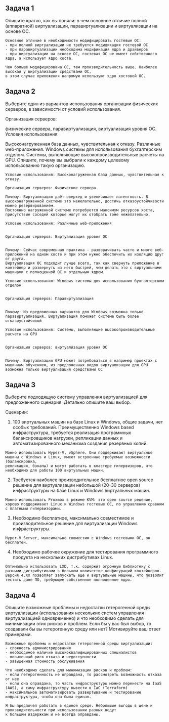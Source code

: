 ## Задача 1
Опишите кратко, как вы поняли: в чем основное отличие полной (аппаратной) виртуализации, паравиртуализации и виртуализации на основе ОС.

```
Основное отличие в необходимости модифицировать гостевые ОС:
- при полной виртуализации не требуется модификация гостевой ОС
- при паравиртуализации необходима модификация ядра и драйверов
- при виртуализации на основе ОС, гостевая ОС не имеет собственного ядра, а использует ядро хоста.  

Чем больше модифицирована ОС, тем производительность выше. Наиболее высокая у виртуализации средствами ОС,
в этом случае приложения напрямую используют ядро хостовой ОС.
```

## Задача 2
Выберите один из вариантов использования организации физических серверов, в зависимости от условий использования.

Организация серверов:

физические сервера,
паравиртуализация,
виртуализация уровня ОС.
Условия использования:

Высоконагруженная база данных, чувствительная к отказу.
Различные web-приложения.
Windows системы для использования бухгалтерским отделом.
Системы, выполняющие высокопроизводительные расчеты на GPU.
Опишите, почему вы выбрали к каждому целевому использованию такую организацию.

```
Условие использования: Высоконагруженная база данных, чувствительная к отказу.

Организация серверов: Физические сервера.

Почему: Виртуализация даёт оверхед и увеличивает латентность. В высоконагруженной системе это нежелательно, достичь отказоустойчивости можно резервированием. 
Постоянно нагруженной системе потребуется максимум ресурсов хоста, присутствие соседей которые могут их отобрать тоже нежелательно.

Условие использования: Различные web-приложения


Организация серверов: Виртуализация уровня ОС


Почему: Сейчас современная практика - разворачивать часто и много веб-приложений на одном хосте и при этом нужно обеспечить их изоляцию друг от друга. 
Виртуализация ОС подходит лучше всего, так как свернуть приложение в контейнер и развернуть из него быстрей, чем делать это с виртуальными машинами с полноценной ОС и отдельным ядром.

Условие использования: Windows системы для использования бухгалтерским отделом


Организация серверов: Паравиртуализация


Почему: Из предложенных вариантов для Windows возможна только паравиртуализация. Виртуализация поможет системе быть более отказоустойчивой

Условие использования: Системы, выполняющие высокопроизводительные расчеты на GPU


Организация серверов: виртуализация уровня ОС


Почему: Виртуализация GPU может потребоваться в например проектах с машинным обучением, из предложенных видов виртуализации для GPU возможна только виртуализация средствами ОС
```


## Задача 3


Выберите подходящую систему управления виртуализацией для предложенного сценария. Детально опишите ваш выбор.

Сценарии:

1. 100 виртуальных машин на базе Linux и Windows, общие задачи, нет особых требований. Преимущественно Windows based инфраструктура, требуется реализация программных балансировщиков нагрузки, репликации данных и автоматизированного механизма создания резервных копий.

```
Можно использовать Hyper-V, vSphere. Они поддерживают виртуальные машины с Windows и Linux, имеют встроенные требуемые возможности (балансировка,
репликация, бэкапы) и могут работать в кластере гипервизоров, что необходимо для работы 100 виртуальных машин.
```

2. Требуется наиболее производительное бесплатное open source решение для виртуализации небольшой (20-30 серверов) инфраструктуры на базе Linux и Windows виртуальных машин.

```
Можно использовать Proxmox в режиме KVM: это open source решение, хорошо поддерживает Linux и Windows гостевые ОС, по управлению сравним
с платными гипервизорами.
```

3. Необходимо бесплатное, максимально совместимое и производительное решение для виртуализации Windows инфраструктуры.

```
Hyper-V Server, максимально совместим c Windows гостевыми ОС, он бесплатен.
```

4. Необходимо рабочее окружение для тестирования программного продукта на нескольких дистрибутивах Linux.

```
Оптимально использовать LXD, т.к. содержит огромную библиотеку с разными дистрибутивами в большом количестве конфигураций контейнеров.
Версия 4.XX позволяет запускать ещё и виртуальные машины, что позволит тестить даже ПО, требующее собственное полноценное ядро.
```

## Задача 4

Опишите возможные проблемы и недостатки гетерогенной среды виртуализации (использования нескольких систем управления виртуализацией одновременно) и что необходимо сделать для минимизации этих рисков и проблем. Если бы у вас был выбор, то создавали бы вы гетерогенную среду или нет? Мотивируйте ваш ответ примерами.

```
Возможные проблемы и недостатки гетерогенной среды виртуализации:
- сложность администрирования
- необходимое наличие высококвалифицированных специалистов
- повышенный риск отказа и недоступности
- завышенная стоимость обслуживания

Что необходимо сделать для минимизации рисков и проблем:
- если гетерогенность не оправдана, то рассмотреть возможность отказа от нее
- если она оправдана, то часть инфраструктуры можно перенести на IaaS (AWS), а саму инфраструктуру вывести в IaC (Terraform)
- максимальное автоматизировать развертывание и тестирование инфраструктуры, чтобы она была единая.

Я бы предпочел работать в единой среде. Небольшие выгоды в цене и производительности при использовании разных ведут
к большим издержкам и не всегда оправданы.
```
